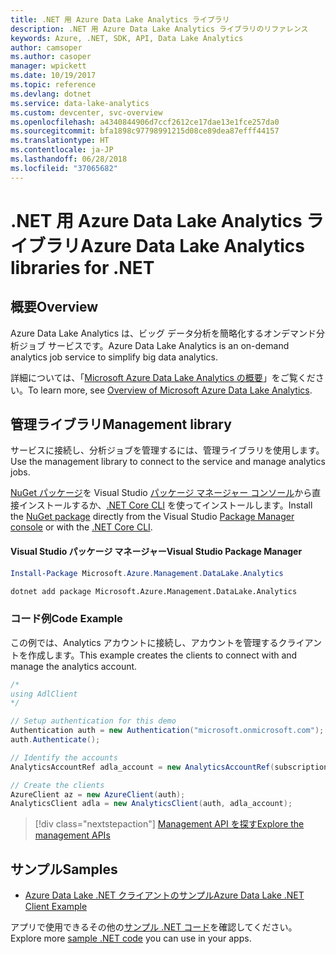 ```yaml
---
title: .NET 用 Azure Data Lake Analytics ライブラリ
description: .NET 用 Azure Data Lake Analytics ライブラリのリファレンス
keywords: Azure, .NET, SDK, API, Data Lake Analytics
author: camsoper
ms.author: casoper
manager: wpickett
ms.date: 10/19/2017
ms.topic: reference
ms.devlang: dotnet
ms.service: data-lake-analytics
ms.custom: devcenter, svc-overview
ms.openlocfilehash: a4340844906d7ccf2612ce17dae13e1fce257da0
ms.sourcegitcommit: bfa1898c97798991215d08ce89dea87efff44157
ms.translationtype: HT
ms.contentlocale: ja-JP
ms.lasthandoff: 06/28/2018
ms.locfileid: "37065682"
---
```

# <a name="azure-data-lake-analytics-libraries-for-net"></a><span data-ttu-id="75356-104">.NET 用 Azure Data Lake Analytics ライブラリ</span><span class="sxs-lookup"><span data-stu-id="75356-104">Azure Data Lake Analytics libraries for .NET</span></span>

## <a name="overview"></a><span data-ttu-id="75356-105">概要</span><span class="sxs-lookup"><span data-stu-id="75356-105">Overview</span></span>

<span data-ttu-id="75356-106">Azure Data Lake Analytics は、ビッグ データ分析を簡略化するオンデマンド分析ジョブ サービスです。</span><span class="sxs-lookup"><span data-stu-id="75356-106">Azure Data Lake Analytics is an on-demand analytics job service to simplify big data analytics.</span></span>

<span data-ttu-id="75356-107">詳細については、「[Microsoft Azure Data Lake Analytics の概要](/azure/data-lake-analytics/data-lake-analytics-overview)」をご覧ください。</span><span class="sxs-lookup"><span data-stu-id="75356-107">To learn more, see [Overview of Microsoft Azure Data Lake Analytics](/azure/data-lake-analytics/data-lake-analytics-overview).</span></span>

## <a name="management-library"></a><span data-ttu-id="75356-108">管理ライブラリ</span><span class="sxs-lookup"><span data-stu-id="75356-108">Management library</span></span>

<span data-ttu-id="75356-109">サービスに接続し、分析ジョブを管理するには、管理ライブラリを使用します。</span><span class="sxs-lookup"><span data-stu-id="75356-109">Use the management library to connect to the service and manage analytics jobs.</span></span>

<span data-ttu-id="75356-110">[NuGet パッケージ](https://www.nuget.org/packages/Microsoft.Azure.Management.DataLake.Analytics)を Visual Studio [パッケージ マネージャー コンソール][PackageManager]から直接インストールするか、[.NET Core CLI][DotNetCLI] を使ってインストールします。</span><span class="sxs-lookup"><span data-stu-id="75356-110">Install the [NuGet package](https://www.nuget.org/packages/Microsoft.Azure.Management.DataLake.Analytics) directly from the Visual Studio [Package Manager console][PackageManager] or with the [.NET Core CLI][DotNetCLI].</span></span>

#### <a name="visual-studio-package-manager"></a><span data-ttu-id="75356-111">Visual Studio パッケージ マネージャー</span><span class="sxs-lookup"><span data-stu-id="75356-111">Visual Studio Package Manager</span></span>

```powershell
Install-Package Microsoft.Azure.Management.DataLake.Analytics
```

```bash
dotnet add package Microsoft.Azure.Management.DataLake.Analytics
```

### <a name="code-example"></a><span data-ttu-id="75356-112">コード例</span><span class="sxs-lookup"><span data-stu-id="75356-112">Code Example</span></span>

<span data-ttu-id="75356-113">この例では、Analytics アカウントに接続し、アカウントを管理するクライアントを作成します。</span><span class="sxs-lookup"><span data-stu-id="75356-113">This example creates the clients to connect with and manage the analytics account.</span></span>

```csharp
/*
using AdlClient 
*/

// Setup authentication for this demo
Authentication auth = new Authentication("microsoft.onmicrosoft.com"); // change this to YOUR tenant
auth.Authenticate();

// Identify the accounts
AnalyticsAccountRef adla_account = new AnalyticsAccountRef(subscriptionId, resourceGroup, userName);

// Create the clients
AzureClient az = new AzureClient(auth);
AnalyticsClient adla = new AnalyticsClient(auth, adla_account);
```

> [!div class="nextstepaction"]
> [<span data-ttu-id="75356-114">Management API を探す</span><span class="sxs-lookup"><span data-stu-id="75356-114">Explore the management APIs</span></span>](/dotnet/api/overview/azure/datalakeanalytics/management)

## <a name="samples"></a><span data-ttu-id="75356-115">サンプル</span><span class="sxs-lookup"><span data-stu-id="75356-115">Samples</span></span>
* [<span data-ttu-id="75356-116">Azure Data Lake .NET クライアントのサンプル</span><span class="sxs-lookup"><span data-stu-id="75356-116">Azure Data Lake .NET Client Example</span></span>](https://azure.microsoft.com/resources/samples/data-lake-dotnet-client/)

<span data-ttu-id="75356-117">アプリで使用できるその他の[サンプル .NET コード](https://azure.microsoft.com/resources/samples/?platform=dotnet)を確認してください。</span><span class="sxs-lookup"><span data-stu-id="75356-117">Explore more [sample .NET code](https://azure.microsoft.com/resources/samples/?platform=dotnet) you can use in your apps.</span></span>

[PackageManager]: https://docs.microsoft.com/nuget/tools/package-manager-console
[DotNetCLI]: https://docs.microsoft.com/dotnet/core/tools/dotnet-add-package
